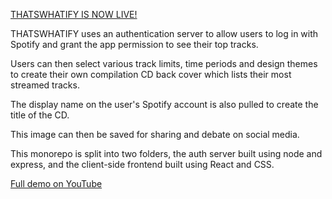 [THATSWHATIFY IS NOW LIVE!](https://thatswhatify.netlify.app/)

THATSWHATIFY uses an authentication server to allow users to log in with Spotify and grant the app permission to see their top tracks. 

Users can then select various track limits, time periods and design themes to create their own compilation CD back cover which lists their most streamed tracks.

The display name on the user's Spotify account is also pulled to create the title of the CD.

This image can then be saved for sharing and debate on social media. 

This monorepo is split into two folders, the auth server built using node and express, and the client-side frontend built using React and CSS.

[Full demo on YouTube](https://www.youtube.com/watch?v=JlD43rLOc3M)
